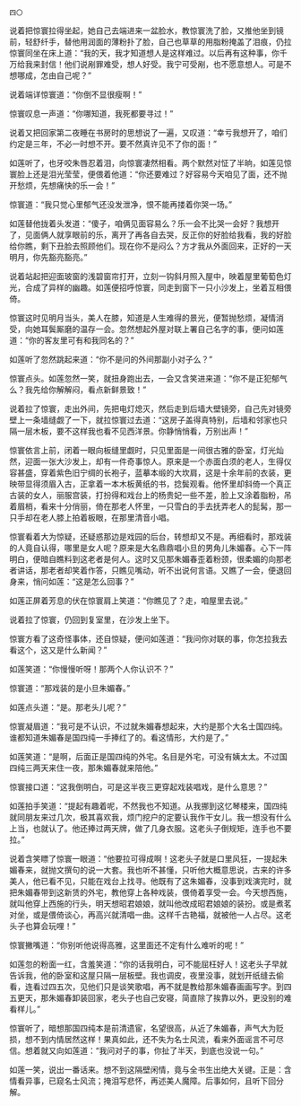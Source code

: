     四〇 

   说着把惊寰拉得坐起，她自己去端进来一盆脸水，教惊寰洗了脸，又推他坐到镜前，轻舒纤手，替他用润面的薄粉扑了脸，自己也草草的用脂粉掩盖了泪痕，仍拉惊寰同坐在床上道：“我的天，我才知道想人是这样难过。以后再有这种事，你千万给我来封信！他们说剐罪难受，想人好受。我宁可受剐，也不愿意想人。可是不想哪成，怎由自己呢？”

   说着端详惊寰道：“你倒不显很瘦啊！”

   惊寰叹息一声道：“你哪知道，我死都要寻过！”

   说着又把回家第二夜睡在书房时的思想说了一遍，又叹道：“幸亏我想开了，咱们约定是三年，不必一时想不开。要不然真许见不了你的面！”

   如莲听了，也牙咬朱唇忍着泪，向惊寰凄然相看。两个默然对怔了半晌，如莲见惊寰脸上还是泪光莹莹，便偎着他道：“你还要难过？好容易今天咱见了面，还不抛开愁烦，先想痛快的乐一会！”

   惊寰道：“我只觉心里郁气还没发泄净，恨不能再搂着你哭一场。”

   如莲替他拢着头发道：“傻子，咱俩见面容易么？乐一会不比哭一会好？我想开了，见面俩人就享眼前的乐，离开了再各自去哭，反正你的好脸给我看，我的好脸给你瞧，剩下丑脸去照顾他们。现在你不是闷么？方才我从外面回来，正好的一天明月，你先豁亮豁亮。”

   说着站起把迎面玻窗的浅碧窗帘打开，立刻一钩斜月照入屋中，映着屋里葡萄色灯光，合成了异样的幽趣。如莲便招呼惊寰，同走到窗下一只小沙发上，坐着互相偎倚。

   惊寰这时见明月当头，美人在膝，知道是人生难得的景光，便暂抛愁烦，凝情消受，向她耳鬓厮磨的温存一会。忽然想起外屋对联上署自己名字的事，便问如莲道：“你的客友里可有和我同名的？”

   如莲听了忽然跳起来道：“你不是问的外间那副小对子么？”

   惊寰点头。如莲忽然一笑，就扭身跑出去，一会又含笑进来道：“你不是正犯郁气么？我先给你解解闷，看点新鲜景致！”

   说着拉了惊寰，走出外间，先把电灯熄灭，然后走到后墙大壁镜旁，自己先对镜旁壁上一条墙缝觑了一下，就拉惊寰过去道：“这房子盖得真特别，后墙和邻家也只隔一层木板，要不这样我也看不见西洋景。你静悄悄看，万别出声！”

   惊寰依言上前，闭着一眼向板缝里觑时，只见里面是一间很古雅的卧室，灯光灿然，迎面一张大沙发上，却有一件奇事惊人。原来是一个赤面白须的老人，生得仪容甚盛，穿着紫色旧宁绸的长袍子，蓝摹本缎的大坎肩，这是十余年前的衣装，更映带显得须眉入古，正拿着一本木板黄纸的书，捻鬓观看。他怀里却斜倚一个真正古装的女人，丽服宫装，打扮得和戏台上的杨贵妃一些不差，脸上又涂着脂粉，吊着眉梢，看来十分俏丽，倚在那老人怀里，一只雪白的手去抚弄老人的髭髯，那一只手却在老人膝上拍着板眼，在那里清音小唱。

   惊寰看着大为惊疑，还疑惑那边是戏园的后台，转想却又不是。再细看时，那戏装的人竟自认得，哪里是女人呢？原来是大名鼎鼎唱小旦的男角儿朱媚春。心下一阵明白，便暗自瞧料到这老者是何人。这时又见那朱媚春歪着粉颈，很柔媚的向那老者讲话，那老者却笑着作答，只瞧见嘴动，听不出说何言语。又瞧了一会，便退回身来，悄问如莲：“这是怎么回事？”

   如莲正屏着芳息的伏在惊寰肩上笑道：“你瞧见了？走，咱屋里去说。”

   说着拉了惊寰，仍回到复室里，在沙发上坐下。

   惊寰方看了这奇怪事体，还自惊疑，便问如莲道：“我问你对联的事，你怎拉我去看这个，这又是什么新闻？”

   如莲笑道：“你慢慢听呀！那两个人你认识不？”

   惊寰道：“那戏装的是小旦朱媚春。”

   如莲点头道：“是。那老头儿呢？”

   惊寰凝眉道：“我可是不认识，不过就朱媚春想起来，大约是那个大名士国四纯。谁都知道朱媚春是国四纯一手捧红了的。看这情形，大约是了。”

   如莲笑道：“是啊，后面正是国四纯的外宅。名目是外宅，可没有姨太太。不过国四纯三两天来住一夜，那朱媚春就来陪他。”

   惊寰接口道：“这我倒明白，可是这半夜三更穿起戏装唱戏，是什么意思？”

   如莲拍手笑道：“提起有趣着呢，不然我也不知道。从我挪到这忆琴楼来，国四纯就同朋友来过几次，极其喜欢我，烦门挖户的定要认我作干女儿。我一想没有什么上当，也就认了。他还捧过两天牌，做了几身衣服。这老头子倒规矩，连手也不要拉。”

   说着含笑瞟了惊寰一眼道：“他要拉可得成啊！这老头子就是口里风狂，一提起朱媚春来，就抛文撰句的说一大套。我也听不甚懂，只听他大概意思说，古来的许多美人，他已看不见，只能在戏台上找寻。他既有了这朱媚春，没事到戏演完时，就把朱媚春带到这新赁的外宅，教他穿上各种戏装，偎倚着享受一会。今天想西施，就叫他穿上西施的行头，明天想昭君娘娘，就叫他改成昭君娘娘的装扮。或是煮茗对坐，或是偎倚谈心，再高兴就清唱一曲。这样千古艳福，就被他一人占尽。这老头子也算会玩哩！”

   惊寰撇嘴道：“你别听他说得高雅，这里面还不定有什么难听的呢！”

   如莲忽的粉面一红，含羞笑道：“你的话我明白，可不能屈枉好人！这老头子早就告诉我，他的卧室和这屋只隔一层板壁。我也调皮，夜里没事，就划开纸缝去偷看，连看过四五次，见他们只是谈笑歌唱，再不就是教给那朱媚春画画写字。到四五更天，那朱媚春卸装回家，老头子也自己安寝，简直除了挨靠以外，更没别的难看样儿。”

   惊寰听了，暗想那国四纯本是前清遗宦，名望很高，从近了朱媚春，声气大为贬损，想不到内情居然这样！果真如此，还不失为名士风流，看来外面谣言不可尽信。想着就又向如莲道：“我问对子的事，你扯了半天，到底也没说一句。”

   如莲一笑，说出一番话来。想不到这隔壁闲情，竟与全书生出绝大关键。正是：含情看异事，已窥名士风流；掩泪写悲怀，再述美人魔障。后事如何，且听下回分解。

